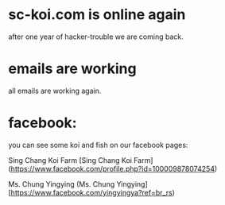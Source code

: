# sc-koi.com is online again

after one year of hacker-trouble we are coming back.


# emails are working

all emails are working again.


# facebook:

you can see some koi and fish on our facebook pages:

Sing Chang Koi Farm [Sing Chang Koi Farm]
(https://www.facebook.com/profile.php?id=100009878074254)

Ms. Chung Yingying (Ms. Chung Yingying][https://www.facebook.com/yingyingya?ref=br_rs)
